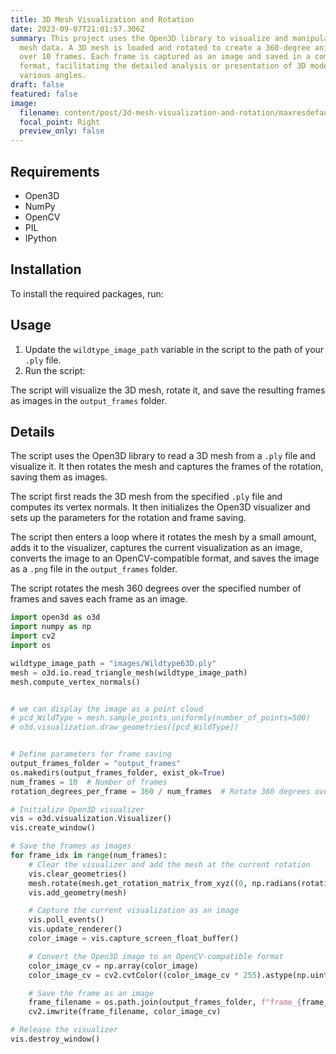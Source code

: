 ```yaml
---
title: 3D Mesh Visualization and Rotation
date: 2023-09-07T21:01:57.306Z
summary: This project uses the Open3D library to visualize and manipulate 3D
  mesh data. A 3D mesh is loaded and rotated to create a 360-degree animation
  over 10 frames. Each frame is captured as an image and saved in a compatible
  format, facilitating the detailed analysis or presentation of 3D models from
  various angles.
draft: false
featured: false
image:
  filename: content/post/3d-mesh-visualization-and-rotation/maxresdefault.jpg
  focal_point: Right
  preview_only: false
---
```

 

## Requirements

* Open3D
* NumPy
* OpenCV
* PIL
* IPython

## Installation

To install the required packages, run:

## Usage

1. Update the `wildtype_image_path` variable in the script to the path of your `.ply` file.
2. Run the script:

The script will visualize the 3D mesh, rotate it, and save the resulting frames as images in the `output_frames` folder.

## Details

The script uses the Open3D library to read a 3D mesh from a `.ply` file and visualize it. It then rotates the mesh and captures the frames of the rotation, saving them as images.

The script first reads the 3D mesh from the specified `.ply` file and computes its vertex normals. It then initializes the Open3D visualizer and sets up the parameters for the rotation and frame saving.

The script then enters a loop where it rotates the mesh by a small amount, adds it to the visualizer, captures the current visualization as an image, converts the image to an OpenCV-compatible format, and saves the image as a `.png` file in the `output_frames` folder.

The script rotates the mesh 360 degrees over the specified number of frames and saves each frame as an image.

```python
import open3d as o3d
import numpy as np
import cv2
import os

wildtype_image_path = "images/Wildtype63D.ply"
mesh = o3d.io.read_triangle_mesh(wildtype_image_path)
mesh.compute_vertex_normals()


# we can display the image as a point cloud
# pcd_WildType = mesh.sample_points_uniformly(number_of_points=500)
# o3d.visualization.draw_geometries([pcd_WildType])


# Define parameters for frame saving
output_frames_folder = "output_frames"
os.makedirs(output_frames_folder, exist_ok=True)
num_frames = 10  # Number of frames
rotation_degrees_per_frame = 360 / num_frames  # Rotate 360 degrees over the frames

# Initialize Open3D visualizer
vis = o3d.visualization.Visualizer()
vis.create_window()

# Save the frames as images
for frame_idx in range(num_frames):
    # Clear the visualizer and add the mesh at the current rotation
    vis.clear_geometries()
    mesh.rotate(mesh.get_rotation_matrix_from_xyz((0, np.radians(rotation_degrees_per_frame * frame_idx), 0)))
    vis.add_geometry(mesh)

    # Capture the current visualization as an image
    vis.poll_events()
    vis.update_renderer()
    color_image = vis.capture_screen_float_buffer()

    # Convert the Open3D image to an OpenCV-compatible format
    color_image_cv = np.array(color_image)
    color_image_cv = cv2.cvtColor((color_image_cv * 255).astype(np.uint8), cv2.COLOR_RGB2BGR)  # OpenCV uses BGR format

    # Save the frame as an image
    frame_filename = os.path.join(output_frames_folder, f"frame_{frame_idx:03d}.png")
    cv2.imwrite(frame_filename, color_image_cv)

# Release the visualizer
vis.destroy_window()
```